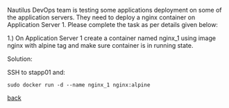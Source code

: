 Nautilus DevOps team is testing some applications deployment on some of the application servers. They need to deploy a nginx container on Application Server 1. Please complete the task as per details given below:   

1.) On Application Server 1 create a container named nginx_1 using image nginx with alpine tag and make sure container is in running state.   


Solution:   

SSH to stapp01 and:   
```
sudo docker run -d --name nginx_1 nginx:alpine
```

[back](https://github.com/MederD/Kodekloud-Engineer-Tasks)
